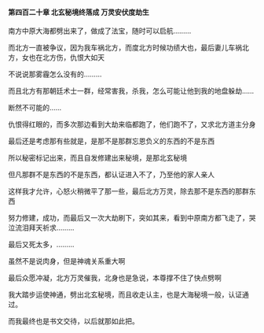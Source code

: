 #### 第四百二十章 北玄秘境终落成 万灵安伏度劫生

南方中原大海都劈出来了，做成了法宝，随时可以启航………

而北方一直被争议，因为我车祸北方，而度北方时候功绩大也，最后妻儿车祸北方，女也在北方伤，仇恨大如天

不说说那雾霾怎么没有的………

而且北方有那朝廷术士一群，经常害我，杀我，怎么可能让他到我的地盘躲劫……

断然不可能的……

仇恨得红眼的，而多次那边看到大劫来临都跑了，他们跑不了，又求北方道主分身

最后还是考虑那有些就是，是那不是那群忘恩负义的东西的不是东西

所以秘密标记出来，而且自发修建出来秘境，是那北玄秘境

但凡那群不是东西的不是东西，都认证进入不了，乃至他的家人亲人

这样我才允许，心怒火稍微平了那一些，最后北方万灵，除去那不是东西的那群东西

努力修建，成功，而最后又一次大劫刷下，突如其来，看到中原南方都飞走了，哭泣流泪拜天祈求………

最后又死太多，………

虽然不是说肉身，但是神魂关系重大啊

最后众愿冲凝，北方万灵催我，北身也是急说，本尊撑不住了快点劈啊

我大踏步运使神通，劈出北玄秘境，而且收走认主，也是大海秘境一般，认证通过。

而我最终也是书文交待，以后就那如此把。

